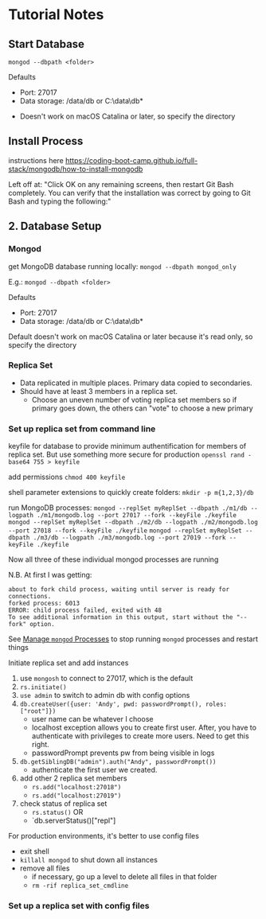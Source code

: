 # Tutorial Notes

## Start Database

`mongod --dbpath <folder>`

Defaults

-   Port: 27017
-   Data storage: /data/db or C:\data\db\*

*   Doesn't work on macOS Catalina or later, so specify the directory

## Install Process

instructions here
https://coding-boot-camp.github.io/full-stack/mongodb/how-to-install-mongodb

Left off at:
"Click OK on any remaining screens, then restart Git Bash completely. You can verify that the installation was correct by going to Git Bash and typing the following:"

## 2. Database Setup

### Mongod

get MongoDB database running locally:
`mongod --dbpath mongod_only`

E.g.:
`mongod --dbpath <folder>`

Defaults

-   Port: 27017
-   Data storage: /data/db or C:\data\db\*

Default doesn't work on macOS Catalina or later because it's read only, so specify the directory

### Replica Set

-   Data replicated in multiple places. Primary data copied to secondaries.
-   Should have at least 3 members in a replica set.
    -   Choose an uneven number of voting replica set members so if primary goes down, the others can "vote" to choose a new primary

### Set up replica set from command line

keyfile for database to provide minimum authentification for members of replica set. But use something more secure for production
`openssl rand -base64 755 > keyfile`

add permissions
`chmod 400 keyfile`

shell parameter extensions to quickly create folders:
`mkdir -p m{1,2,3}/db`

run MongoDB processes:
`mongod --replSet myReplSet --dbpath ./m1/db --logpath ./m1/mongodb.log --port 27017 --fork --keyFile ./keyfile`
`mongod --replSet myReplSet --dbpath ./m2/db --logpath ./m2/mongodb.log --port 27018 --fork --keyFile ./keyfile`
`mongod --replSet myReplSet --dbpath ./m3/db --logpath ./m3/mongodb.log --port 27019 --fork --keyFile ./keyfile`

Now all three of these individual mongod processes are running

N.B.
At first I was getting:

```
about to fork child process, waiting until server is ready for connections.
forked process: 6013
ERROR: child process failed, exited with 48
To see additional information in this output, start without the "--fork" option.
```

See [Manage `mongod` Processes](https://www.mongodb.com/docs/manual/tutorial/manage-mongodb-processes/#start-mongod-processes) to stop running `mongod` processes and restart things

Initiate replica set and add instances

1. use `mongosh` to connect to 27017, which is the default
2. `rs.initiate()`
3. `use admin` to switch to admin db with config options
4. `db.createUser({user: 'Andy', pwd: passwordPrompt(), roles: ["root"]})`
    - user name can be whatever I choose
    - localhost exception allows you to create first user. After, you have to authenticate with privileges to create more users. Need to get this right.
    - passwordPrompt prevents pw from being visible in logs
5. `db.getSiblingDB("admin").auth("Andy", passwordPrompt())`
    - authenticate the first user we created.
6. add other 2 replica set members
    - `rs.add("localhost:27018")`
    - `rs.add("localhost:27019")`
7. check status of replica set
    - `rs.status()`
      OR
    - `db.serverStatus()["repl"]

For production environments, it's better to use config files

-   exit shell
-   `killall mongod` to shut down all instances
-   remove all files
    -   if necessary, go up a level to delete all files in that folder
    -   `rm -rif replica_set_cmdline`

### Set up a replica set with config files
